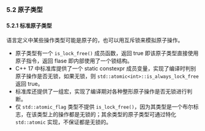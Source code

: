 ### 5.2 原子类型
#### 5.2.1 标准原子类型
语言定义中某些操作类型可能是原子的，也可以用互斥锁来模拟原子操作。
* 原子类型有一个 `is_lock_free()` 成员函数，返回 true 即该原子类型直接使用原子指令，返回 flase 即内部使用了一个锁结构。
* C++ 17 中标准库提供了一个 static constexpr 成员变量，实现了编译时判别原子操作是否无锁，如果无锁，则 `std::atomic<int>::is_always_lock_free` 返回 true。
* 标准库还提供了一组宏，实现了编译期对各种整形原子操作是否无锁进行判断。
* 仅 `std::atomic_flag` 类型不提供 `is_lock_free()`，因为其类型是一个布尔标志，在该类型上的操作都是无锁的；其余类型的原子类型可通过特化 `std::atomic` 实现，不保证都是无锁的。